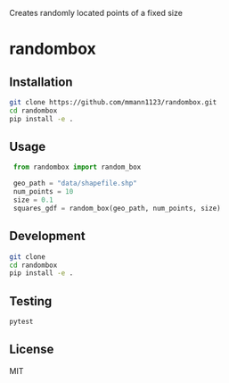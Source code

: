 Creates randomly located points of a fixed size

# randombox

## Installation


```bash
git clone https://github.com/mmann1123/randombox.git
cd randombox
pip install -e .
```


## Usage

```python
 from randombox import random_box

 geo_path = "data/shapefile.shp"
 num_points = 10
 size = 0.1
 squares_gdf = random_box(geo_path, num_points, size)
```

## Development

```bash
git clone
cd randombox
pip install -e .
```

## Testing

```bash
pytest
```

## License
 MIT
